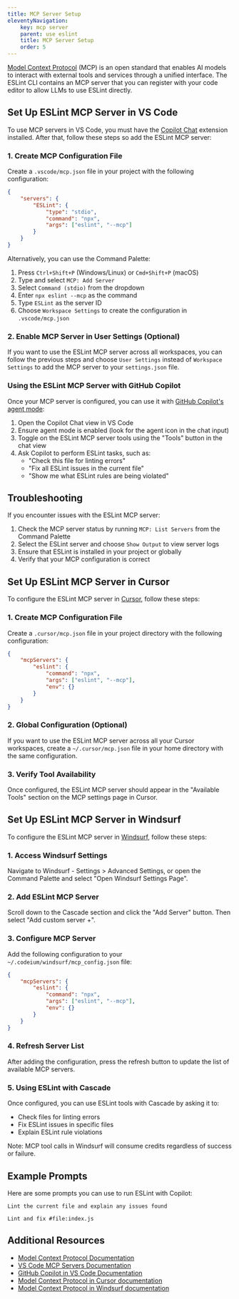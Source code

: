 ```yaml
---
title: MCP Server Setup
eleventyNavigation:
    key: mcp server
    parent: use eslint
    title: MCP Server Setup
    order: 5
---
```


[Model Context Protocol](https://modelcontextprotocol.io) (MCP) is an open standard that enables AI models to interact with external tools and services through a unified interface. The ESLint CLI contains an MCP server that you can register with your code editor to allow LLMs to use ESLint directly.

## Set Up ESLint MCP Server in VS Code

To use MCP servers in VS Code, you must have the [Copilot Chat](https://code.visualstudio.com/docs/copilot/copilot-chat) extension installed. After that, follow these steps so add the ESLint MCP server:

### 1. Create MCP Configuration File

Create a `.vscode/mcp.json` file in your project with the following configuration:

```json
{
	"servers": {
		"ESLint": {
			"type": "stdio",
			"command": "npx",
			"args": ["eslint", "--mcp"]
		}
	}
}
```

Alternatively, you can use the Command Palette:

1. Press `Ctrl+Shift+P` (Windows/Linux) or `Cmd+Shift+P` (macOS)
2. Type and select `MCP: Add Server`
3. Select `Command (stdio)` from the dropdown
4. Enter `npx eslint --mcp` as the command
5. Type `ESLint` as the server ID
6. Choose `Workspace Settings` to create the configuration in `.vscode/mcp.json`

### 2. Enable MCP Server in User Settings (Optional)

If you want to use the ESLint MCP server across all workspaces, you can follow the previous steps and choose `User Settings` instead of `Workspace Settings` to add the MCP server to your `settings.json` file.

### Using the ESLint MCP Server with GitHub Copilot

Once your MCP server is configured, you can use it with [GitHub Copilot's agent mode](https://code.visualstudio.com/docs/copilot/chat/chat-agent-mode):

1. Open the Copilot Chat view in VS Code
2. Ensure agent mode is enabled (look for the agent icon in the chat input)
3. Toggle on the ESLint MCP server tools using the "Tools" button in the chat view
4. Ask Copilot to perform ESLint tasks, such as:
    - "Check this file for linting errors"
    - "Fix all ESLint issues in the current file"
    - "Show me what ESLint rules are being violated"

## Troubleshooting

If you encounter issues with the ESLint MCP server:

1. Check the MCP server status by running `MCP: List Servers` from the Command Palette
2. Select the ESLint server and choose `Show Output` to view server logs
3. Ensure that ESLint is installed in your project or globally
4. Verify that your MCP configuration is correct

## Set Up ESLint MCP Server in Cursor

To configure the ESLint MCP server in [Cursor](https://cursor.com), follow these steps:

### 1. Create MCP Configuration File

Create a `.cursor/mcp.json` file in your project directory with the following configuration:

```json
{
	"mcpServers": {
		"eslint": {
			"command": "npx",
			"args": ["eslint", "--mcp"],
			"env": {}
		}
	}
}
```

### 2. Global Configuration (Optional)

If you want to use the ESLint MCP server across all your Cursor workspaces, create a `~/.cursor/mcp.json` file in your home directory with the same configuration.

### 3. Verify Tool Availability

Once configured, the ESLint MCP server should appear in the "Available Tools" section on the MCP settings page in Cursor.

## Set Up ESLint MCP Server in Windsurf

To configure the ESLint MCP server in [Windsurf](https://docs.windsurf.com/), follow these steps:

### 1. Access Windsurf Settings

Navigate to Windsurf - Settings > Advanced Settings, or open the Command Palette and select "Open Windsurf Settings Page".

### 2. Add ESLint MCP Server

Scroll down to the Cascade section and click the "Add Server" button. Then select "Add custom server +".

### 3. Configure MCP Server

Add the following configuration to your `~/.codeium/windsurf/mcp_config.json` file:

```json
{
	"mcpServers": {
		"eslint": {
			"command": "npx",
			"args": ["eslint", "--mcp"],
			"env": {}
		}
	}
}
```

### 4. Refresh Server List

After adding the configuration, press the refresh button to update the list of available MCP servers.

### 5. Using ESLint with Cascade

Once configured, you can use ESLint tools with Cascade by asking it to:

- Check files for linting errors
- Fix ESLint issues in specific files
- Explain ESLint rule violations

Note: MCP tool calls in Windsurf will consume credits regardless of success or failure.

## Example Prompts

Here are some prompts you can use to run ESLint with Copilot:

```text
Lint the current file and explain any issues found

Lint and fix #file:index.js
```

## Additional Resources

- [Model Context Protocol Documentation](https://modelcontextprotocol.io/introduction)
- [VS Code MCP Servers Documentation](https://code.visualstudio.com/docs/copilot/chat/mcp-servers)
- [GitHub Copilot in VS Code Documentation](https://code.visualstudio.com/docs/copilot/copilot-chat)
- [Model Context Protocol in Cursor documentation](https://docs.cursor.com/context/model-context-protocol)
- [Model Context Protocol in Windsurf documentation](https://docs.windsurf.com/)
